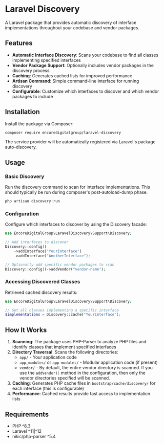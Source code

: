 # Laravel Discovery

A Laravel package that provides automatic discovery of interface implementations throughout your codebase and vendor packages.

## Features

- **Automatic Interface Discovery**: Scans your codebase to find all classes implementing specified interfaces
- **Vendor Package Support**: Optionally includes vendor packages in the discovery process
- **Caching**: Generates cached lists for improved performance
- **Artisan Command**: Simple command-line interface for running discovery
- **Configurable**: Customize which interfaces to discover and which vendor packages to include

## Installation

Install the package via Composer:

```bash
composer require encoredigitalgroup/laravel-discovery
```

The service provider will be automatically registered via Laravel's package auto-discovery.

## Usage

### Basic Discovery

Run the discovery command to scan for interface implementations. This should typically be run during composer's post-autoload-dump phase.

```bash
php artisan discovery:run
```

### Configuration

Configure which interfaces to discover by using the Discovery facade:

```php
use EncoreDigitalGroup\LaravelDiscovery\Support\Discovery;

// Add interfaces to discover
Discovery::config()
    ->addInterface("YourInterface")
    ->addInterface("AnotherInterface");

// Optionally add specific vendor packages to scan
Discovery::config()->addVendor("vendor-name");
```

### Accessing Discovered Classes

Retrieved cached discovery results:

```php
use EncoreDigitalGroup\LaravelDiscovery\Support\Discovery;

// Get all classes implementing a specific interface
$implementations = Discovery::cache("YourInterface");
```

## How It Works

1. **Scanning**: The package uses PHP-Parser to analyze PHP files and identify classes that implement specified interfaces
2. **Directory Traversal**: Scans the following directories:
   - `app/` - Your application code
   - `app_modules/` or `app-modules/` - Modular application code (if present)
   - `vendor/` - By default, the entire vendor directory is scanned. If you use the `addVendor()` method in the configuration, then only the vendor
                 directories specified will be scanned.
3. **Caching**: Generates PHP cache files in `bootstrap/cache/discovery/` for each interface (this is configurable)
4. **Performance**: Cached results provide fast access to implementation lists

## Requirements

- PHP ^8.3
- Laravel ^11|^12
- nikic/php-parser ^5.4